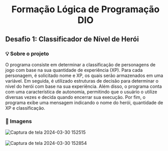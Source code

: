 # <p align="center">Formação Lógica de Programação DIO</p>

## Desafio 1: Classificador de Nível de Herói

### 💡 Sobre o projeto
O programa consiste em determinar a classificação de personagens de jogo com base na sua quantidade de experiência (XP). Para cada personagem, é solicitado nome e XP, os quais serão armazenados em uma variável. Em seguida, é utilizado estruturas de decisão para determinar o nível do herói com base na sua experiência. Além disso, o programa conta com uma característica de autonomia, permitindo que o usuário o utilize diversas vezes e decida quando encerrar sua execução. Por fim, o programa exibe uma mensagem indicando o nome do herói, quantidade de XP e classificação.

### 📱 Imagens
![Captura de tela 2024-03-30 152515](https://github.com/gabriellydasi/Classificador_Heroi/assets/108135153/349977c1-fd2b-4d83-9b8e-01bc34cdf5de) 
<br> <!-- quebra de linha -->
<br> <!-- quebra de linha -->
![Captura de tela 2024-03-30 152854](https://github.com/gabriellydasi/Classificador_Heroi/assets/108135153/1f9643d9-5a67-43b8-9933-390273caf79d)
